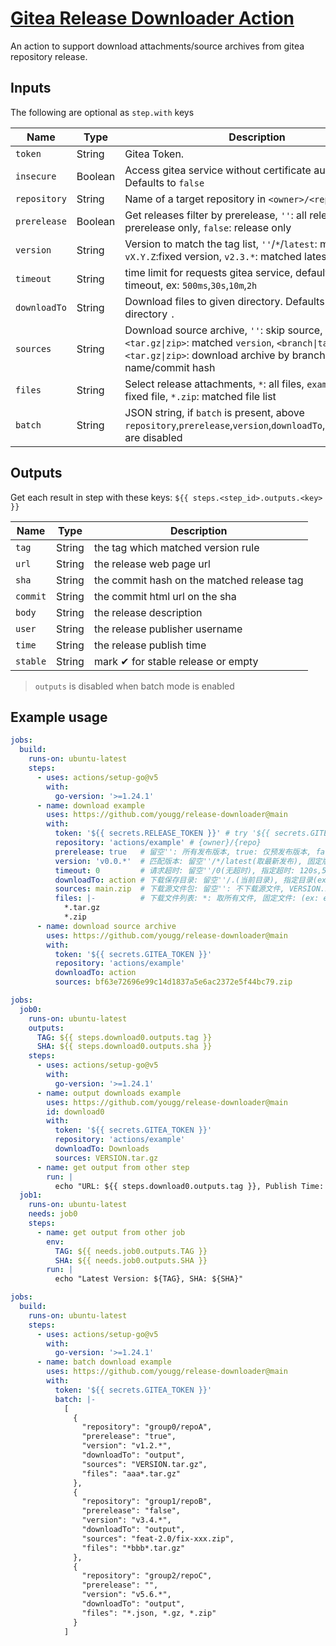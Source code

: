# [Gitea Release Downloader Action](https://github.com/yougg/release-downloader)

An action to support download attachments/source archives from gitea repository release.

## Inputs

The following are optional as `step.with` keys

| Name         | Type    | Description                                                                                                                                                                 |
|--------------|---------|-----------------------------------------------------------------------------------------------------------------------------------------------------------------------------|
| `token`      | String  | Gitea Token.                                                                                                                                                                |
| `insecure`   | Boolean | Access gitea service without certificate authentication. Defaults to `false`                                                                                                |
| `repository` | String  | Name of a target repository in `<owner>/<repo>` format                                                                                                                      |
| `prerelease` | Boolean | Get releases filter by prerelease, `''`: all releases, `true`: prerelease only, `false`: release only                                                                       |
| `version`    | String  | Version to match the tag list, `''`/`*`/`latest`: match latest, `vX.Y.Z`:fixed version, `v2.3.*`: matched latest                                                            |
| `timeout`    | String  | time limit for requests gitea service, default `''`/`0`: no timeout, ex: `500ms`,`30s`,`10m`,`2h`                                                                           |
| `downloadTo` | String  | Download files to given directory. Defaults to working directory `.`                                                                                                        |
| `sources`    | String  | Download source archive, `''`: skip source, `VERSION.<tar.gz\|zip>`: matched `version`, `<branch\|tag\|SHA>.<tar.gz\|zip>`: download archive by branch/tag name/commit hash | 
| `files`      | String  | Select release attachments, `*`: all files, `example.tar.gz`: fixed file, `*.zip`: matched file list                                                                        |
| `batch`      | String  | JSON string, if `batch` is present, above `repository`,`prerelease`,`version`,`downloadTo`,`sources`,`files` are disabled                                                   |

## Outputs

Get each result in step with these keys: `${{ steps.<step_id>.outputs.<key> }}`

| Name     | Type   | Description                                |
|----------|--------|--------------------------------------------|
| `tag`    | String | the tag which matched version rule         |
| `url`    | String | the release web page url                   |
| `sha`    | String | the commit hash on the matched release tag |
| `commit` | String | the commit html url on the sha             |
| `body`   | String | the release description                    |
| `user`   | String | the release publisher username             |
| `time`   | String | the release publish time                   |
| `stable` | String | mark ✔ for stable release or empty         |

> `outputs` is disabled when batch mode is enabled

## Example usage

```yaml
jobs:
  build:
    runs-on: ubuntu-latest
    steps:
      - uses: actions/setup-go@v5
        with:
          go-version: '>=1.24.1'
      - name: download example
        uses: https://github.com/yougg/release-downloader@main
        with:
          token: '${{ secrets.RELEASE_TOKEN }}' # try '${{ secrets.GITEA_TOKEN }}'
          repository: 'actions/example' # {owner}/{repo}
          prerelease: true   # 留空'': 所有发布版本, true: 仅预发布版本, false: 仅正式发布版本
          version: 'v0.0.*'  # 匹配版本: 留空''/*/latest(取最新发布), 固定版本(ex: v1.2.3), 通配版本(ex: v2.3.*, 取匹配最新的)
          timeout: 0         # 请求超时: 留空''/0(无超时), 指定超时: 120s,5m,3h
          downloadTo: action # 下载保存目录: 留空''/.(当前目录), 指定目录(ex: action)
          sources: main.zip  # 下载源文件包: 留空'': 不下载源文件, VERSION.zip: 同version规则, <branch|tag|SHA>.<tar.gz|zip>: 下载指定分支/标签/Hash对应的压缩包
          files: |-          # 下载文件列表: *: 取所有文件, 固定文件: (ex: example.tar.gz), 通配文件: (ex: *.tar.gz)
            *.tar.gz
            *.zip
      - name: download source archive
        uses: https://github.com/yougg/release-downloader@main
        with:
          token: '${{ secrets.GITEA_TOKEN }}'
          repository: 'actions/example'
          downloadTo: action
          sources: bf63e72696e99c14d1837a5e6ac2372e5f44bc79.zip
```

```yaml
jobs:
  job0:
    runs-on: ubuntu-latest
    outputs:
      TAG: ${{ steps.download0.outputs.tag }}
      SHA: ${{ steps.download0.outputs.sha }}
    steps:
      - uses: actions/setup-go@v5
        with:
          go-version: '>=1.24.1'
      - name: output downloads example
        uses: https://github.com/yougg/release-downloader@main
        id: download0
        with:
          token: '${{ secrets.GITEA_TOKEN }}'
          repository: 'actions/example'
          downloadTo: Downloads
          sources: VERSION.tar.gz
      - name: get output from other step
        run: |
          echo "URL: ${{ steps.download0.outputs.tag }}, Publish Time: ${{ steps.download0.outputs.time }}"
  job1:
    runs-on: ubuntu-latest
    needs: job0
    steps:
      - name: get output from other job
        env:
          TAG: ${{ needs.job0.outputs.TAG }}
          SHA: ${{ needs.job0.outputs.SHA }}
        run: |
          echo "Latest Version: ${TAG}, SHA: ${SHA}"
```

```yaml
jobs:
  build:
    runs-on: ubuntu-latest
    steps:
      - uses: actions/setup-go@v5
        with:
          go-version: '>=1.24.1'
      - name: batch download example
        uses: https://github.com/yougg/release-downloader@main
        with:
          token: '${{ secrets.GITEA_TOKEN }}'
          batch: |-
            [
              {
                "repository": "group0/repoA",
                "prerelease": "true",
                "version": "v1.2.*",
                "downloadTo": "output",
                "sources": "VERSION.tar.gz",
                "files": "aaa*.tar.gz"
              },
              {
                "repository": "group1/repoB",
                "prerelease": "false",
                "version": "v3.4.*",
                "downloadTo": "output",
                "sources": "feat-2.0/fix-xxx.zip",
                "files": "*bbb*.tar.gz"
              },
              {
                "repository": "group2/repoC",
                "prerelease": "",
                "version": "v5.6.*",
                "downloadTo": "output",
                "files": "*.json, *.gz, *.zip"
              }
            ]
```
